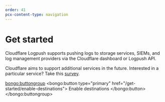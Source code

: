 ```yaml
---
order: 41
pcx-content-type: navigation
---
```


# Get started

Cloudflare Logpush supports pushing logs to storage services, SIEMs, and log management providers via the Cloudflare dashboard or Logpush API.

Cloudflare aims to support additional services in the future. Interested in a particular service? Take this [survey](https://goo.gl/forms/0KpMfae63WMPjBmD2).

<bongo:buttongroup>
  <bongo:button type="primary" href="/get-started/enable-destinations">
    Enable destinations
  </bongo:button>
</bongo:buttongroup>
